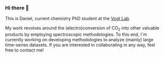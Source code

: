### Hi there 👋

This is Daniel, current chemistry PhD student at the [Vogt Lab](https://charlottevogtlab.net.technion.ac.il).

My work revolves around the (electro)conversion of CO<sub>2</sub> into other valuable products by employing spectroscopic methodologies. To this end, I´m currently working on developing methodologies to analyze (mainly) large time-series datasets. If you are interested in collaborating in any way, feel free to contact me!
<!--
**sinausia/sinausia** is a ✨ _special_ ✨ repository because its `README.md` (this file) appears on your GitHub profile.

Here are some ideas to get you started:

- 🔭 I’m currently working on ...
- 🌱 I’m currently learning ...
- 👯 I’m looking to collaborate on ...
- 🤔 I’m looking for help with ...
- 💬 Ask me about ...
- 📫 How to reach me: ...
- 😄 Pronouns: ...
- ⚡ Fun fact: ...
-->

